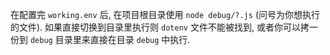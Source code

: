在配置完 `working.env` 后, 在项目根目录使用 `node debug/?.js` (问号为你想执行的文件). 如果直接切换到目录里执行则 `dotenv` 文件不能被找到, 或者你可以拷一份到 `debug` 目录里来直接在目录 `debug` 中执行.
